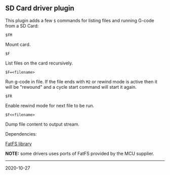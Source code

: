 ## SD Card driver plugin

This plugin adds a few `$` commands for listing files and running G-code from a SD Card:

`$FM`

Mount card.

`$F`

List files on the card recursively.

`$F=<filename>`

Run g-code in file. If the file ends with `M2` or rewind mode is active then it will be "rewound" and a cycle start command will start it again.

`$FR`

Enable rewind mode for next file to be run.

`$F<<filename>`

Dump file content to output stream.

Dependencies:

[FatFS library](http://www.elm-chan.org/fsw/ff/00index_e.html)

__NOTE:__ some drivers uses ports of FatFS provided by the MCU supplier.

---
2020-10-27
